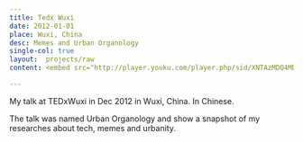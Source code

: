 ```yaml
---
title: Tedx Wuxi
date: 2012-01-01
place: Wuxi, China
desc: Memes and Urban Organology
single-col: true
layout:  projects/raw
content: <embed src="http://player.youku.com/player.php/sid/XNTAzMDQ4MDg4/v.swf" allowFullScreen="true" quality="high" width="470" height="380" align="middle" allowScriptAccess="always" type="application/x-shockwave-flash"></embed>

---
```


My talk at TEDxWuxi in Dec 2012 in Wuxi, China. In Chinese.

The talk was named Urban Organology and show a snapshot of my researches about tech, memes and urbanity.
